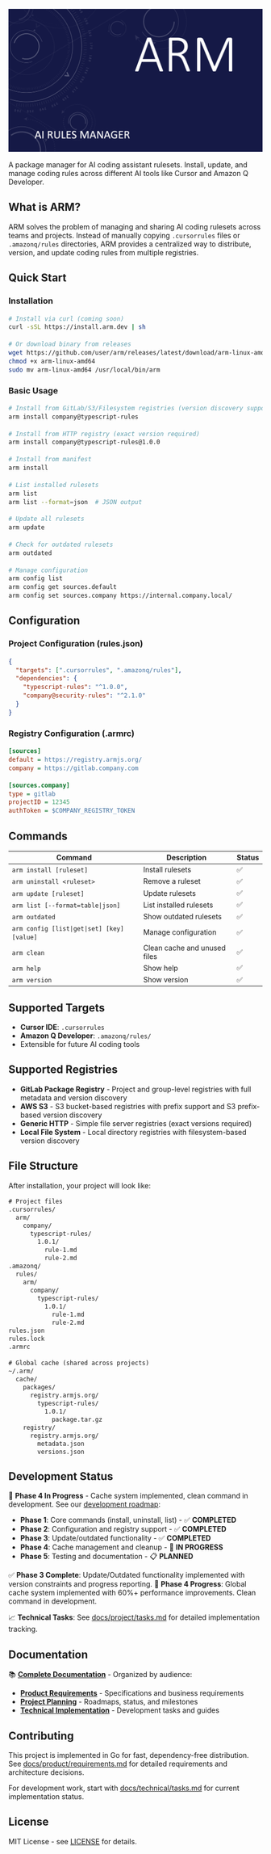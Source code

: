![arm-header](./assets/header.png)

A package manager for AI coding assistant rulesets. Install, update, and manage coding rules across different AI tools like Cursor and Amazon Q Developer.

## What is ARM?

ARM solves the problem of managing and sharing AI coding rulesets across teams and projects. Instead of manually copying `.cursorrules` files or `.amazonq/rules` directories, ARM provides a centralized way to distribute, version, and update coding rules from multiple registries.

## Quick Start

### Installation

```bash
# Install via curl (coming soon)
curl -sSL https://install.arm.dev | sh

# Or download binary from releases
wget https://github.com/user/arm/releases/latest/download/arm-linux-amd64
chmod +x arm-linux-amd64
sudo mv arm-linux-amd64 /usr/local/bin/arm
```

### Basic Usage

```bash
# Install from GitLab/S3/Filesystem registries (version discovery supported)
arm install company@typescript-rules

# Install from HTTP registry (exact version required)
arm install company@typescript-rules@1.0.0

# Install from manifest
arm install

# List installed rulesets
arm list
arm list --format=json  # JSON output

# Update all rulesets
arm update

# Check for outdated rulesets
arm outdated

# Manage configuration
arm config list
arm config get sources.default
arm config set sources.company https://internal.company.local/
```

## Configuration

### Project Configuration (rules.json)

```json
{
  "targets": [".cursorrules", ".amazonq/rules"],
  "dependencies": {
    "typescript-rules": "^1.0.0",
    "company@security-rules": "^2.1.0"
  }
}
```

### Registry Configuration (.armrc)

```ini
[sources]
default = https://registry.armjs.org/
company = https://gitlab.company.com

[sources.company]
type = gitlab
projectID = 12345
authToken = $COMPANY_REGISTRY_TOKEN
```

## Commands

| Command | Description | Status |
|---------|-------------|--------|
| `arm install [ruleset]` | Install rulesets | ✅ |
| `arm uninstall <ruleset>` | Remove a ruleset | ✅ |
| `arm update [ruleset]` | Update rulesets | ✅ |
| `arm list [--format=table\|json]` | List installed rulesets | ✅ |
| `arm outdated` | Show outdated rulesets | ✅ |
| `arm config [list\|get\|set] [key] [value]` | Manage configuration | ✅ |
| `arm clean` | Clean cache and unused files | ✅ |
| `arm help` | Show help | ✅ |
| `arm version` | Show version | ✅ |

## Supported Targets

- **Cursor IDE**: `.cursorrules`
- **Amazon Q Developer**: `.amazonq/rules/`
- Extensible for future AI coding tools

## Supported Registries

- **GitLab Package Registry** - Project and group-level registries with full metadata and version discovery
- **AWS S3** - S3 bucket-based registries with prefix support and S3 prefix-based version discovery
- **Generic HTTP** - Simple file server registries (exact versions required)
- **Local File System** - Local directory registries with filesystem-based version discovery

## File Structure

After installation, your project will look like:

```
# Project files
.cursorrules/
  arm/
    company/
      typescript-rules/
        1.0.1/
          rule-1.md
          rule-2.md
.amazonq/
  rules/
    arm/
      company/
        typescript-rules/
          1.0.1/
            rule-1.md
            rule-2.md
rules.json
rules.lock
.armrc

# Global cache (shared across projects)
~/.arm/
  cache/
    packages/
      registry.armjs.org/
        typescript-rules/
          1.0.1/
            package.tar.gz
    registry/
      registry.armjs.org/
        metadata.json
        versions.json
```

## Development Status

🚧 **Phase 4 In Progress** - Cache system implemented, clean command in development. See our [development roadmap](docs/project/roadmap.md):

- **Phase 1**: Core commands (install, uninstall, list) - ✅ **COMPLETED**
- **Phase 2**: Configuration and registry support - ✅ **COMPLETED**
- **Phase 3**: Update/outdated functionality - ✅ **COMPLETED**
- **Phase 4**: Cache management and cleanup - 🚧 **IN PROGRESS**
- **Phase 5**: Testing and documentation - 📋 **PLANNED**

✅ **Phase 3 Complete**: Update/Outdated functionality implemented with version constraints and progress reporting.
🚧 **Phase 4 Progress**: Global cache system implemented with 60%+ performance improvements. Clean command in development.

📈 **Technical Tasks**: See [docs/project/tasks.md](docs/project/tasks.md) for detailed implementation tracking.

## Documentation

📚 **[Complete Documentation](docs/)** - Organized by audience:
- **[Product Requirements](docs/product/)** - Specifications and business requirements
- **[Project Planning](docs/project/)** - Roadmaps, status, and milestones
- **[Technical Implementation](docs/technical/)** - Development tasks and guides

## Contributing

This project is implemented in Go for fast, dependency-free distribution. See [docs/product/requirements.md](docs/product/requirements.md) for detailed requirements and architecture decisions.

For development work, start with [docs/technical/tasks.md](docs/technical/tasks.md) for current implementation status.

## License

MIT License - see [LICENSE](LICENSE) for details.
